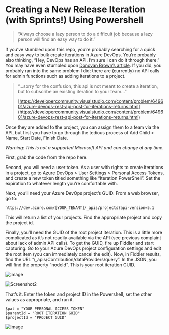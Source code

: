 Creating a New Release Iteration (with Sprints!) Using Powershell
=================================================================

> “Always choose a lazy person to do a difficult job because a lazy person will find an easy way to do it.”

If you’ve stumbled upon this repo, you’re probably searching for a quick and easy way to bulk create iterations in Azure DevOps. You’re probably also thinking, “Hey, DevOps has an API. I’m sure I can do it through there.” You may have even stumbled upon [Donovan Brown’s article](https://www.donovanbrown.com/post/how-to-call-team-services-rest-api-from-powershell). If you did, you probably ran into the same problem I did; there are (currently) no API calls for admin functions such as adding iterations to a project.

> “…sorry for the confusion, this api is not meant to create a iteration, but to subscribe an existing iteration to your team…”
> 
> [https://developercommunity.visualstudio.com/content/problem/649601/azure-devops-rest-api-post-for-iterations-returns.html](https://developercommunity.visualstudio.com/content/problem/649601/azure-devops-rest-api-post-for-iterations-returns.html)

Once they are added to the project, you can assign them to a team via the API, but first you have to go through the tedious process of Add Child > Name, Start Date, Finish Date.

_Warning: This is not a supported Microsoft API and can change at any time._

First, grab the code from the repo here.

Second, you will need a user token. As a user with rights to create iterations in a project, go to Azure DevOps > User Settings > Personal Access Tokens, and create a new token titled something like “Iteration PowerShell”. Set the expiration to whatever length you’re comfortable with.

Next, you’ll need your Azure DevOps project’s GUID. From a web browser, go to:

    https://dev.azure.com/[YOUR_TENANT]/_apis/projects?api-version=5.1

This will return a list of your projects. Find the appropriate project and copy the project id.

Finally, you’ll need the GUID of the root project iteration. This is a little more complicated as it’s not readily available via the API (see previous complaint about lack of admin API calls). To get the GUID, fire up Fiddler and start capturing. Go to your Azure DevOps project configuration settings and edit the root item (you can immediately cancel the edit). Now, in Fiddler results, find the URL “/\_apis/Contribution/dataProviders/query”. In the JSON, you will find the property “nodeId”. This is your root iteration GUID.

![image](https://user-images.githubusercontent.com/21177142/135322614-8ce25b10-470b-41e0-861d-4a8ca52cc4c7.png)

![Screenshot2](https://user-images.githubusercontent.com/21177142/135323220-110a4c16-bfc4-4d3c-93d5-ee58928cb631.png)

That’s it. Enter the token and project ID in the Powershell, set the other values as appropriate, and run it.

    $pat = "YOUR PERSONAL ACCESS TOKEN"
    $parentId = "ROOT ITERATION GUID"
    $projectId = "PROJECT GUID"

![image](https://user-images.githubusercontent.com/21177142/135322704-8cffbf1c-a617-424f-b5c1-f12d570fd297.png)
